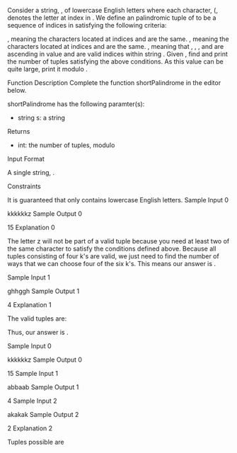 Consider a string, , of  lowercase English letters where each character,  (, denotes the letter at index  in . We define an  palindromic tuple of  to be a sequence of indices in  satisfying the following criteria:

, meaning the characters located at indices  and  are the same.
, meaning the characters located at indices  and  are the same.
, meaning that , , , and  are ascending in value and are valid indices within string .
Given , find and print the number of  tuples satisfying the above conditions. As this value can be quite large, print it modulo .

Function Description
Complete the function shortPalindrome in the editor below.

shortPalindrome has the following paramter(s):
- string s: a string

Returns
- int: the number of tuples, modulo 

Input Format

A single string, .

Constraints

It is guaranteed that  only contains lowercase English letters.
Sample Input 0

kkkkkkz
Sample Output 0

15
Explanation 0

The letter z will not be part of a valid tuple because you need at least two of the same character to satisfy the conditions defined above. Because all tuples consisting of four k's are valid, we just need to find the number of ways that we can choose four of the six k's. This means our answer is .

Sample Input 1

ghhggh
Sample Output 1

4
Explanation 1

The valid tuples are:

Thus, our answer is .

Sample Input 0

kkkkkkz
Sample Output 0

15
Sample Input 1

abbaab
Sample Output 1

4
Sample Input 2

akakak
Sample Output 2

2
Explanation 2

Tuples possible are 